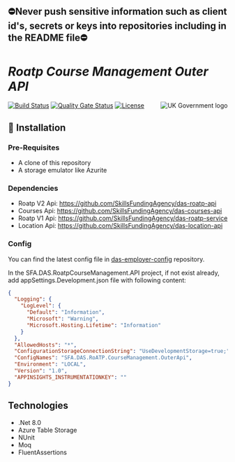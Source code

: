 ## ⛔Never push sensitive information such as client id's, secrets or keys into repositories including in the README file⛔

# _Roatp Course Management Outer API_

<img src="https://avatars.githubusercontent.com/u/9841374?s=200&v=4" align="right" alt="UK Government logo">

[![Build Status](https://sfa-gov-uk.visualstudio.com/Digital%20Apprenticeship%20Service/_apis/build/status%2FAPIM%2Fdas-apim-endpoints-RoatpCourseManagement?repoName=SkillsFundingAgency%2Fdas-apim-endpoints&branchName=master)](https://sfa-gov-uk.visualstudio.com/Digital%20Apprenticeship%20Service/_build/latest?definitionId=2880&repoName=SkillsFundingAgency%2Fdas-apim-endpoints&branchName=master)
[![Quality Gate Status](https://sonarcloud.io/api/project_badges/measure?project=SkillsFundingAgency_das-apim-endpoints_RoatpCourseManagement&metric=alert_status)](https://sonarcloud.io/summary/new_code?id=SkillsFundingAgency_das-apim-endpoints_RoatpCourseManagement)
[![License](https://img.shields.io/badge/license-MIT-lightgrey.svg?longCache=true&style=flat-square)](https://en.wikipedia.org/wiki/MIT_License)


## 🚀 Installation

### Pre-Requisites
* A clone of this repository
* A storage emulator like Azurite

### Dependencies
* Roatp V2 Api: https://github.com/SkillsFundingAgency/das-roatp-api
* Courses Api: https://github.com/SkillsFundingAgency/das-courses-api
* Roatp V1 Api: https://github.com/SkillsFundingAgency/das-roatp-service 
* Location Api: https://github.com/SkillsFundingAgency/das-location-api

### Config

You can find the latest config file in [das-employer-config](https://github.com/SkillsFundingAgency/das-employer-config/blob/master/das-apim-endpoints/SFA.DAS.RoATP.CourseManagement.OuterApi.json) repository.

In the SFA.DAS.RoatpCourseManagement.API project, if not exist already, add appSettings.Development.json file with following content:
```json
{
  "Logging": {
    "LogLevel": {
      "Default": "Information",
      "Microsoft": "Warning",
      "Microsoft.Hosting.Lifetime": "Information"
    }
  },
  "AllowedHosts": "*",
  "ConfigurationStorageConnectionString": "UseDevelopmentStorage=true;",
  "ConfigNames": "SFA.DAS.RoATP.CourseManagement.OuterApi",
  "Environment": "LOCAL",
  "Version": "1.0",
  "APPINSIGHTS_INSTRUMENTATIONKEY": ""
}

```

## Technologies
* .Net 8.0
* Azure Table Storage
* NUnit
* Moq
* FluentAssertions